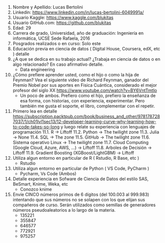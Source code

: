 1. Nombre y Apellido: Lucas Bertolini
2. Linkedin: https://www.linkedin.com/in/lucas-bertolini-6049991a/
3. Usuario Kaggle: https://www.kaggle.com/blukitas
4. Usuario GitHub.com: https://github.com/blukitas
5. Edad: 29
6. Carrera de grado, Universidad, año de graduación: Ingeniería en informática, UCSE Sede Rafaela, 2016
7. Posgrados realizados o en curso: Solo este
8. Educación previa en ciencia de datos ( Digital House, Coursera, edX, etc ) detalle
9. ¿A que se dedica en su trabajo actual? ¿Trabaja en ciencia de datos o en algo relacionado? En caso afirmativo detalle.
	* Data engineering
10. ¿Cómo prefiere aprender usted, como el hijo o como la hija de Feynman? Vea el siguiente video de Richard Feynman, ganador del Premio Nobel por sus aportes en Fisica Cuántica, considerado el mejor profesor del siglo XX https://www.youtube.com/watch?v=BY6VntTmtIo
	* Un poco de ambos. Prefiero como el hijo, prefiero la enseñanza de esa forma, con historias, con experiencia, experimentar. Pero también me gusta el soporte, el libro, complementar con el repetir.
11. Primero lea en detalle https://subscription.packtpub.com/book/business_and_other/9781787287037/1/ch01lvl1sec13/12-developer-learning-curve-why-learning-how-to-code-takes-so-long y luego relate su experiencia con lenguajes de programación
	11.1. R -> Liftoff
	11.2. Python -> The twilight zone
	11.3. Julia -> None
	11.4. SQL -> The zone
	11.5. GitHub -> The twilight zone
	11.6. Sistema operativo Linux -> The twilight zone
	11.7. Cloud Computing (Google Cloud, Azure, AWS, ...) -> Liftoff
	11.8. Arboles de Decisión -> Liftoff
	11.9. Gradient Boosting (XGBoost/LightGBM) -> Liftoff
12. Utiliza algun entorno en particular de R ( Rstudio, R Base, etc )
	* Rstudio
13. Utiliza algun entorno en particular de Python ( VS Code, PyCharm )
	* Pycharm, Vs Code (Ambos)
14. Detalle experiencia en Sofware de Ciencia de Datos del estilo SAS, BeSmart, Knime, Weka, etc
	* Conozco knime
15. Envíe CINCO números primos de 6 dígitos (del 100.003 al 999.983) intentando que sus números no se solapen con los que elijan sus compañeros de curso. Serán utilizados como semillas de generadores números pseudoaleatorios a lo largo de la materia.
	* 135221
	* 355847
	* 646577
	* 772921
	* 975257
